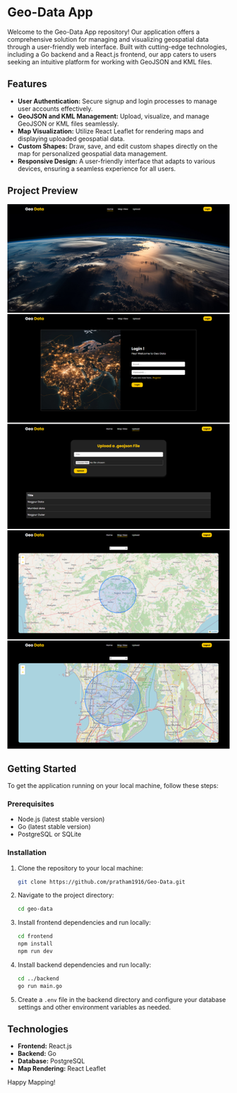 # Geo-Data App

Welcome to the Geo-Data App repository! Our application offers a comprehensive solution for managing and visualizing geospatial data through a user-friendly web interface. Built with cutting-edge technologies, including a Go backend and a React.js frontend, our app caters to users seeking an intuitive platform for working with GeoJSON and KML files.

## Features

- **User Authentication:** Secure signup and login processes to manage user accounts effectively.
- **GeoJSON and KML Management:** Upload, visualize, and manage GeoJSON or KML files seamlessly.
- **Map Visualization:** Utilize React Leaflet for rendering maps and displaying uploaded geospatial data.
- **Custom Shapes:** Draw, save, and edit custom shapes directly on the map for personalized geospatial data management.
- **Responsive Design:** A user-friendly interface that adapts to various devices, ensuring a seamless experience for all users.

## Project Preview
![Page Preview 1](/Preview/preview-1.png)
![Page Preview 2](/Preview/preview-2.png)
![Page Preview 3](/Preview/preview-3.png)
![Page Preview 4](/Preview/preview-4.png)
![Page Preview 5](/Preview/preview-5.png)

## Getting Started

To get the application running on your local machine, follow these steps:

### Prerequisites

- Node.js (latest stable version)
- Go (latest stable version)
- PostgreSQL or SQLite

### Installation

1. Clone the repository to your local machine:
    ```bash
    git clone https://github.com/pratham1916/Geo-Data.git
    ```

2. Navigate to the project directory:
    ```bash
    cd geo-data
    ```

3. Install frontend dependencies and run locally:
    ```bash
    cd frontend
    npm install
    npm run dev
    ```

4. Install backend dependencies and run locally:
    ```bash
    cd ../backend
    go run main.go
    ```

5. Create a `.env` file in the backend directory and configure your database settings and other environment variables as needed.

## Technologies

- **Frontend:** React.js
- **Backend:** Go
- **Database:** PostgreSQL
- **Map Rendering:** React Leaflet

Happy Mapping!

